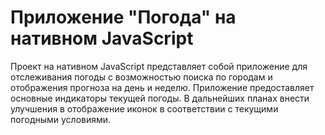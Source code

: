 # Приложение "Погода" на нативном JavaScript

Проект на нативном JavaScript представляет собой приложение для отслеживания погоды с возможностью поиска по городам и отображения прогноза на день и неделю. Приложение предоставляет основные индикаторы текущей погоды. В дальнейших планах внести улучшения в отображение иконок в соответствии с текущими погодными условиями.
